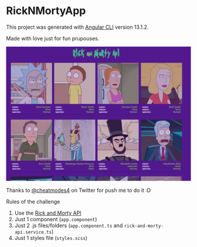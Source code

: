 # RickNMortyApp

This project was generated with [Angular CLI](https://github.com/angular/angular-cli) version 13.1.2. 

Made with love just for fun prupouses.

![Demo](demo.png)


Thanks to [@cheatmodes4](https://twitter.com/cheatmodes4/status/1499123518990168072?s=20&t=gtGxilcon9MMaVZZ4KwLmQ) on Twitter for push me to do it :D 

Rules of the challenge

1. Use the [Rick and Morty API](https://rickandmortyapi.com/)
1. Just 1 component (`app.component`)
1. Just 2 .js files/folders (`app.component.ts` and `rick-and-morty-api.service.ts`)
1. Just 1 styles file (`styles.scss`)